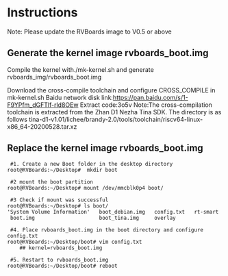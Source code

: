 # Instructions

Note: Please update the RVBoards image to V0.5 or above

## Generate the kernel image rvboards_boot.img
Compile the kernel with./mk-kernel.sh and generate rvboards_img/rvboards_boot.img

Download the cross-compile toolchain and configure CROSS_COMPILE in mk-kernel.sh
Baidu network disk link:https://pan.baidu.com/s/1-F9YPfm_dGFTlf-rld8OEw 
Extract code:3o5v
Note:The cross-compilation toolchain is extracted from the Zhan D1 Nezha Tina SDK. The directory is as follows
	tina-d1-v1.01/lichee/brandy-2.0/tools/toolchain/riscv64-linux-x86_64-20200528.tar.xz
## Replace the kernel image rvboards_boot.img
```shell
 #1. Create a new Boot folder in the desktop directory
root@RVBoards:~/Desktop#  mkdir boot

 #2 mount the boot partition
root@RVBoards:~/Desktop# mount /dev/mmcblk0p4 boot/

 #3 Check if mount was successful
root@RVBoards:~/Desktop# ls boot/
'System Volume Information'   boot_debian.img   config.txt   rt-smart
 boot.img                     boot_tina.img     overlay
 
 #4. Place rvboards_boot.img in the boot directory and configure config.txt
root@RVBoards:~/Desktop/boot# vim config.txt
	## kernel=rvboards_boot.img
  
 #5. Restart to rvboards_boot.img
root@RVBoards:~/Desktop/boot# reboot

```

